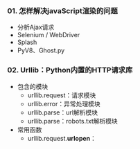 ### 01. 怎样解决javaScript渲染的问题

- 分析Ajax请求
- Selenium / WebDriver
- Splash
- PyV8、Ghost.py

### 02. Urllib：Python内置的HTTP请求库

- 包含的模块
  - urllib.request：请求模块
  - urllib.error：异常处理模块
  - urllib.parse：url解析模块
  - urllib.parse：robots.txt解析模块
- 常用函数
  - urllib.request.**urlopen**：

